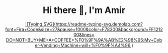 <div align="center">

# Hi there 👋, I'm Amir

[![Typing SVG](https://readme-typing-svg.demolab.com?font=Fira+Code&size=27&pause=1000&color=F78300&background=FF121200&lines=     DO+NOT+BUY+ME+A+COFFEE+%F0%9F%9A%AB%E2%98%95;My+Cyber-Vending+Machine+will+%F0%9F%A4%96.)](https://git.io/typing-svg)

</div>

